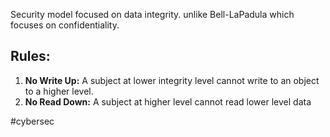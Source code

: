Security model focused on data integrity. unlike Bell-LaPadula which focuses on confidentiality.
## Rules:
1. **No Write Up:** A subject at lower integrity level cannot write to an object to a higher level.
2. **No Read Down:** A subject at higher level cannot read lower level data

#cybersec 